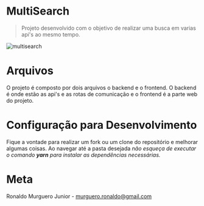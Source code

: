 # MultiSearch
> Projeto desenvolvido com o objetivo de realizar uma busca em varias api's ao mesmo tempo.

![multisearch](https://user-images.githubusercontent.com/8752639/83362355-0b9cb600-a367-11ea-8153-5c8ffaa46438.gif)

# Arquivos
O projeto é composto por dois arquivos o backend e o frontend. O backend é onde estão as api's e as rotas de comunicação e o frontend é a parte web do projeto.

# Configuração para Desenvolvimento
Fique a vontade para realizar um fork ou um clone do repositório e melhorar algumas coisas. Ao navegar até a pasta desejada *não esqueça de executar o comando **yarn** para instalar as dependências necessárias.*

# Meta
Ronaldo Murguero Junior - murguero.ronaldo@gmail.com

